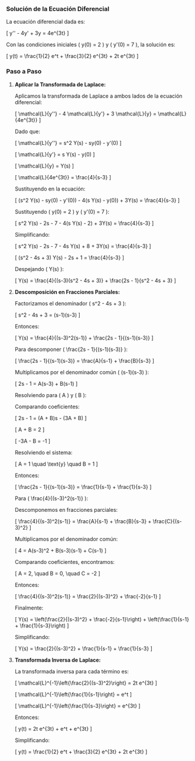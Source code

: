 ### Solución de la Ecuación Diferencial

La ecuación diferencial dada es:

\[ y'' - 4y' + 3y = 4e^{3t} \]

Con las condiciones iniciales \( y(0) = 2 \) y \( y'(0) = 7 \), la solución es:

\[
y(t) = \frac{1}{2} e^t + \frac{3}{2} e^{3t} + 2t e^{3t}
\]

### Paso a Paso

1. **Aplicar la Transformada de Laplace:**

   Aplicamos la transformada de Laplace a ambos lados de la ecuación diferencial:

   \[
   \mathcal{L}\{y''\} - 4 \mathcal{L}\{y'\} + 3 \mathcal{L}\{y\} = \mathcal{L}\{4e^{3t}\}
   \]

   Dado que:

   \[
   \mathcal{L}\{y''\} = s^2 Y(s) - sy(0) - y'(0)
   \]

   \[
   \mathcal{L}\{y'\} = s Y(s) - y(0)
   \]

   \[
   \mathcal{L}\{y\} = Y(s)
   \]

   \[
   \mathcal{L}\{4e^{3t}\} = \frac{4}{s-3}
   \]

   Sustituyendo en la ecuación:

   \[
   (s^2 Y(s) - sy(0) - y'(0)) - 4(s Y(s) - y(0)) + 3Y(s) = \frac{4}{s-3}
   \]

   Sustituyendo \( y(0) = 2 \) y \( y'(0) = 7 \):

   \[
   s^2 Y(s) - 2s - 7 - 4(s Y(s) - 2) + 3Y(s) = \frac{4}{s-3}
   \]

   Simplificando:

   \[
   s^2 Y(s) - 2s - 7 - 4s Y(s) + 8 + 3Y(s) = \frac{4}{s-3}
   \]

   \[
   (s^2 - 4s + 3) Y(s) - 2s + 1 = \frac{4}{s-3}
   \]

   Despejando \( Y(s) \):

   \[
   Y(s) = \frac{4}{(s-3)(s^2 - 4s + 3)} + \frac{2s - 1}{s^2 - 4s + 3}
   \]

2. **Descomposición en Fracciones Parciales:**

   Factorizamos el denominador \( s^2 - 4s + 3 \):

   \[
   s^2 - 4s + 3 = (s-1)(s-3)
   \]

   Entonces:

   \[
   Y(s) = \frac{4}{(s-3)^2(s-1)} + \frac{2s - 1}{(s-1)(s-3)}
   \]

   Para descomponer \( \frac{2s - 1}{(s-1)(s-3)} \):

   \[
   \frac{2s - 1}{(s-1)(s-3)} = \frac{A}{s-1} + \frac{B}{s-3}
   \]

   Multiplicamos por el denominador común \( (s-1)(s-3) \):

   \[
   2s - 1 = A(s-3) + B(s-1)
   \]

   Resolviendo para \( A \) y \( B \):

   Comparando coeficientes:

   \[
   2s - 1 = (A + B)s - (3A + B)
   \]

   \[
   A + B = 2
   \]

   \[
   -3A - B = -1
   \]

   Resolviendo el sistema:

   \[
   A = 1 \quad \text{y} \quad B = 1
   \]

   Entonces:

   \[
   \frac{2s - 1}{(s-1)(s-3)} = \frac{1}{s-1} + \frac{1}{s-3}
   \]

   Para \( \frac{4}{(s-3)^2(s-1)} \):

   Descomponemos en fracciones parciales:

   \[
   \frac{4}{(s-3)^2(s-1)} = \frac{A}{s-1} + \frac{B}{s-3} + \frac{C}{(s-3)^2}
   \]

   Multiplicamos por el denominador común:

   \[
   4 = A(s-3)^2 + B(s-3)(s-1) + C(s-1)
   \]

   Comparando coeficientes, encontramos:

   \[
   A = 2, \quad B = 0, \quad C = -2
   \]

   Entonces:

   \[
   \frac{4}{(s-3)^2(s-1)} = \frac{2}{(s-3)^2} + \frac{-2}{s-1}
   \]

   Finalmente:

   \[
   Y(s) = \left(\frac{2}{(s-3)^2} + \frac{-2}{s-1}\right) + \left(\frac{1}{s-1} + \frac{1}{s-3}\right)
   \]

   Simplificando:

   \[
   Y(s) = \frac{2}{(s-3)^2} + \frac{1}{s-1} + \frac{1}{s-3}
   \]

3. **Transformada Inversa de Laplace:**

   La transformada inversa para cada término es:

   \[
   \mathcal{L}^{-1}\left\{\frac{2}{(s-3)^2}\right\} = 2t e^{3t}
   \]

   \[
   \mathcal{L}^{-1}\left\{\frac{1}{s-1}\right\} = e^t
   \]

   \[
   \mathcal{L}^{-1}\left\{\frac{1}{s-3}\right\} = e^{3t}
   \]

   Entonces:

   \[
   y(t) = 2t e^{3t} + e^t + e^{3t}
   \]

   Simplificando:

   \[
   y(t) = \frac{1}{2} e^t + \frac{3}{2} e^{3t} + 2t e^{3t}
   \]

